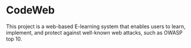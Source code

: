# CodeWeb
This project is a web-based E-learning system that enables users to learn, implement, and protect against well-known web attacks, such as OWASP top 10.

